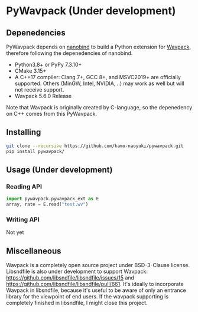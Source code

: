 # PyWavpack (Under development)
## Depenedencies

PyWavpack depends on [nanobind](https://github.com/wjakob/nanobind) to build a Python extension for [Wavpack](https://github.com/dbry/WavPack), therefore following the depenedencies of nanobind.

- Python3.8+ or PyPy 7.3.10+
- CMake 3.15+
- A C++17 compiler: Clang 7+, GCC 8+, and MSVC2019+ are officially supported. Others (MinGW, Intel, NVIDIA, ..) may work as well but will not receive support.
- Wavpack 5.6.0 Release


Note that Wavpack is originally created by C-language, so the depenedency on C++ comes from this PyWavpack.

## Installing


```sh
git clone --recursive https://github.com/kamo-naoyuki/pywavpack.git
pip install pywavpack/
```

## Usage (Under development)

### Reading API

```python
import pywavpack.pywavpack_ext as E
array, rate = E.read("test.wv")
```

### Writing API

Not yet


## Miscellaneous

Wavpack is a completely open source project under BSD-3-Clause license. Libsndfile is also under development to support Wavpack: https://github.com/libsndfile/libsndfile/issues/15 and https://github.com/libsndfile/libsndfile/pull/661. It's ideally to incorporate Wavpack in libsndfile, because it's useful to be aware of only an entrance library for the viewpoint of end users. If the wavpack supporting is completely finished in libsndfile, I might close this project.
